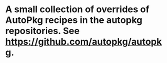 # A small collection of overrides of AutoPkg recipes in the autopkg repositories. See https://github.com/autopkg/autopkg.
